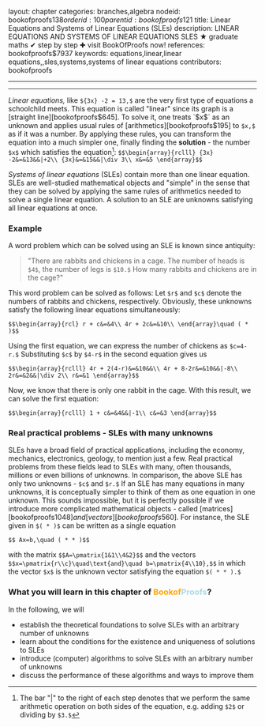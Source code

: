 layout: chapter
categories: branches,algebra
nodeid: bookofproofs$138
orderid: 100
parentid: bookofproofs$121
title: Linear Equations and Systems of Linear Equations (SLEs)
description: LINEAR EQUATIONS AND SYSTEMS OF LINEAR EQUATIONS SLES &#9733; graduate maths &#10004; step by step &#10010; visit BookOfProofs now!
references: bookofproofs$7937
keywords: equations,linear,linear equations,,sles,systems,systems of linear equations
contributors: bookofproofs

---


---

*Linear equations,* like `${3x} -2 = 13,$` are the very first type of equations a schoolchild meets. This equation is called "linear" since its graph is a [straight line][bookofproofs$645]. To solve it, one treats `$x$` as an unknown and applies usual rules of [arithmetics][bookofproofs$195] to `$x,$` as if it was a number. By applying these rules, you can transform the equation into a much simpler one, finally finding the **solution** - the number `$x$` which satisfies the equation[^1]:
`$$\begin{array}{rclll}
{3x} -2&=&13&&|+2\\
{3x}&=&15&&|\div 3\\
x&=&5
\end{array}$$`

*Systems of linear equations* (SLEs) contain more than one linear equation. SLEs are well-studied mathematical objects and "simple" in the sense that they can be solved by applying the same rules of arithmetics needed to solve a single linear equation. A solution to an SLE are unknowns satisfying all linear equations at once. 

### Example

A word problem which can be solved using an SLE is known since antiquity:

> "There are rabbits and chickens in a cage. The number of heads is `$4$`, the number of legs is `$10.$` How many rabbits and chickens are in the cage?"

This word problem can be solved as follows: Let `$r$` and `$c$` denote the numbers of rabbits and chickens, respectively. Obviously, these unknowns satisfy the following linear equations simultaneously:

`$$\begin{array}{rcl}
r + c&=&4\\
4r + 2c&=&10\\
\end{array}\quad ( * )$$`

Using the first equation, we can express the number of chickens as `$c=4-r.$` Substituting `$c$` by `$4-r$` in the second equation gives us

`$$\begin{array}{rclll}
4r + 2(4-r)&=&10&&\\
4r + 8-2r&=&10&&|-8\\
2r&=&2&&|\div 2\\
r&=&1
\end{array}$$`

Now, we know that there is only one rabbit in the cage. With this result, we can solve the first equation:

`$$\begin{array}{rclll}
1 + c&=&4&&|-1\\
c&=&3
\end{array}$$`

### Real practical problems - SLEs with many unknowns

SLEs have a broad field of practical applications, including the economy, mechanics, electronics, geology, to mention just a few. Real practical problems from these fields lead to SLEs with many, often thousands, millions or even billions of unknowns. In comparison, the above SLE has only two unknowns - `$c$` and `$r.$` If an SLE has many equations in many unknowns, it is conceptually simpler to think of them as one equation in one unknown. This sounds impossible, but it is perfectly possible if we introduce more complicated mathematical objects - called [matrices][bookofproofs$1048] and [vectors][bookofproofs$560]. For instance, the SLE given in `$( * )$` can be written as a single equation 

`$$ Ax=b,\quad ( * * )$$`

with the matrix `$$A=\pmatrix{1&1\\4&2}$$`
and the vectors `$$x=\pmatrix{r\\c}\quad\text{and}\quad b=\pmatrix{4\\10},$$`
in which the vector `$x$` is the unknown vector satisfying the equation `$( * * ).$` 

### What you will learn in this chapter of <strong><span style='color:orange'>Bookof</span><span style='color:lightblue'>Proofs</span></strong>?

In the following, we will 

* establish the theoretical foundations to solve SLEs with an arbitrary number of unknowns 
* learn about the conditions for the existence and uniqueness of solutions to SLEs 
* introduce (computer) algorithms to solve SLEs with an arbitrary number of unknowns
* discuss the performance of these algorithms and ways to improve them


[^1]: The bar "|" to the right of each step denotes that we perform the same arithmetic operation on both sides of the equation, e.g. adding `$2$` or dividing by `$3.$`
